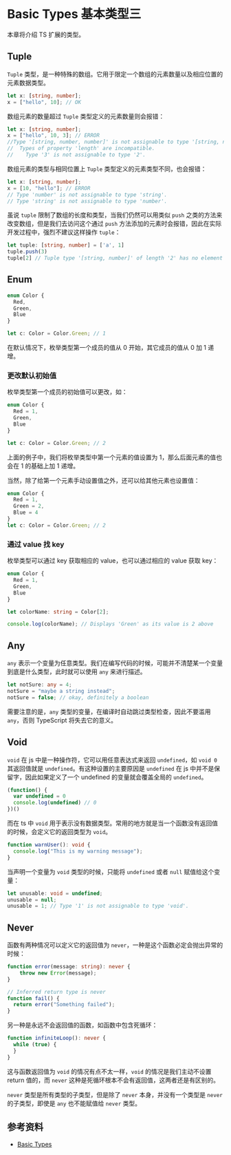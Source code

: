 # Basic Types 基本类型三

本章将介绍 TS 扩展的类型。

## Tuple

`Tuple` 类型，是一种特殊的数组。它用于限定一个数组的元素数量以及相应位置的元素数据类型。

```ts
let x: [string, number];
x = ["hello", 10]; // OK
```

数组元素的数量超过 `Tuple` 类型定义的元素数量则会报错：

```ts
let x: [string, number];
x = ["hello", 10, 3]; // ERROR
//Type '[string, number, number]' is not assignable to type '[string, number]'.
//  Types of property 'length' are incompatible.
//    Type '3' is not assignable to type '2'.
```

数组元素的类型与相同位置上 `Tuple` 类型定义的元素类型不同，也会报错：

```ts
let x: [string, number];
x = [10, "hello"]; // ERROR
// Type 'number' is not assignable to type 'string'.
// Type 'string' is not assignable to type 'number'.
```

虽说 `tuple` 限制了数组的长度和类型，当我们仍然可以用类似 `push` 之类的方法来改变数组，但是我们去访问这个通过 `push` 方法添加的元素时会报错，因此在实际开发过程中，强烈不建议这样操作 `tuple`：

```ts
let tuple: [string, number] = ['a', 1]
tuple.push(3)
tuple[2] // Tuple type '[string, number]' of length '2' has no element at index '2'.
```

## Enum

```ts
enum Color {
  Red,
  Green,
  Blue
}

let c: Color = Color.Green; // 1
```

在默认情况下，枚举类型第一个成员的值从 0 开始，其它成员的值从 0 加 1 递增。

### 更改默认初始值

枚举类型第一个成员的初始值可以更改，如：

```ts
enum Color {
  Red = 1,
  Green,
  Blue
}

let c: Color = Color.Green; // 2
```

上面的例子中，我们将枚举类型中第一个元素的值设置为 1，那么后面元素的值也会在 1 的基础上加 1 递增。

当然，除了给第一个元素手动设置值之外，还可以给其他元素也设置值：

```ts
enum Color {
  Red = 1,
  Green = 2,
  Blue = 4
}
let c: Color = Color.Green; // 2
```

### 通过 value 找 key

枚举类型可以通过 key 获取相应的 value，也可以通过相应的 value 获取 key：

```ts
enum Color {
  Red = 1,
  Green,
  Blue
}

let colorName: string = Color[2];

console.log(colorName); // Displays 'Green' as its value is 2 above
```

## Any

`any` 表示一个变量为任意类型。我们在编写代码的时候，可能并不清楚某一个变量到底是什么类型，此时就可以使用 `any` 来进行描述。

```ts
let notSure: any = 4;
notSure = "maybe a string instead";
notSure = false; // okay, definitely a boolean
```

需要注意的是，`any` 类型的变量，在编译时自动跳过类型检查，因此不要滥用 `any`，否则 TypeScript 将失去它的意义。

## Void

`void` 在 js 中是一种操作符，它可以用任意表达式来返回 `undefined`，如 `void 0` 其返回值就是 `undefined`。有这种设置的主要原因是 `undefined` 在 js 中并不是保留字，因此如果定义了一个 undefined 的变量就会覆盖全局的 `undefined`。

```js
(function() {
  var undefined = 0
  console.log(undefined) // 0
})()
```

而在 ts 中 `void` 用于表示没有数据类型。常用的地方就是当一个函数没有返回值的时候，会定义它的返回类型为 `void`。

```ts
function warnUser(): void {
  console.log("This is my warning message");
}
```

当声明一个变量为 `void` 类型的时候，只能将 `undefined` 或者 `null` 赋值给这个变量：

```ts
let unusable: void = undefined;
unusable = null;
unusable = 1; // Type '1' is not assignable to type 'void'.
```

## Never

函数有两种情况可以定义它的返回值为 `never`，一种是这个函数必定会抛出异常的时候：

```ts
function error(message: string): never {
    throw new Error(message);
}

// Inferred return type is never
function fail() {
  return error("Something failed");
}
```

另一种是永远不会返回值的函数，如函数中包含死循环：

```ts
function infiniteLoop(): never {
  while (true) {
  }
}
```

这与函数返回值为 `void` 的情况有点不太一样，`void` 的情况是我们主动不设置 return 值的，而 `never` 这种是死循环根本不会有返回值，这两者还是有区别的。

`never` 类型是所有类型的子类型，但是除了 `never` 本身，并没有一个类型是 `never` 的子类型，即使是 `any` 也不能赋值给 `never` 类型。

## 参考资料

- [Basic Types](http://www.typescriptlang.org/docs/handbook/basic-types.html)
